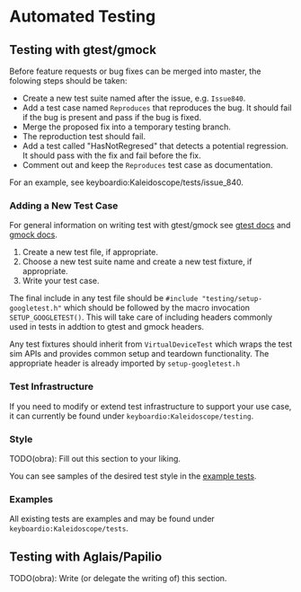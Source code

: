 # Automated Testing

## Testing with gtest/gmock

Before feature requests or bug fixes can be merged into master, the folowing
steps should be taken:

- Create a new test suite named after the issue, e.g. `Issue840`.
- Add a test case named `Reproduces` that reproduces the bug. It should fail if
  the bug is present and pass if the bug is fixed.
- Merge the proposed fix into a temporary testing branch.
- The reproduction test should fail.
- Add a test called "HasNotRegresed" that detects a potential regression.
  It should pass with the fix and fail before the fix.
- Comment out and keep the `Reproduces` test case as documentation.

For an example, see keyboardio:Kaleidoscope/tests/issue_840.

### Adding a New Test Case

For general information on writing test with gtest/gmock see [gtest
docs](https://github.com/google/googletest/tree/master/googletest/docs) and
[gmock docs](https://github.com/google/googletest/tree/master/googlemock/docs).

1. Create a new test file, if appropriate.
1. Choose a new test suite name and create a new test fixture, if appropriate.
1. Write your test case.

The final include in any test file should be `#include
"testing/setup-googletest.h"` which should be followed by the macro
invocation `SETUP_GOOGLETEST()`. This will take care of including headers
commonly used in tests in addtion to gtest and gmock headers.

Any test fixtures should inherit from `VirtualDeviceTest` which wraps the test
sim APIs and provides common setup and teardown functionality. The appropriate
header is already imported by `setup-googletest.h`

### Test Infrastructure

If you need to modify or extend test infrastructure to support your use case,
it can currently be found under `keyboardio:Kaleidoscope/testing`.

### Style

TODO(obra): Fill out this section to your liking.

You can see samples of the desired test style in the [example tests](#examples).

### Examples

All existing tests are examples and may be found under
`keyboardio:Kaleidoscope/tests`.

## Testing with Aglais/Papilio

TODO(obra): Write (or delegate the writing of) this section.
